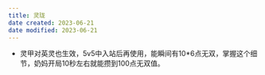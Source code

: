 ```yaml
---
title: 灵珑
date created: 2023-06-21
date modified: 2023-06-21
---
```

- 灵甲对英灵也生效，5v5中入站后再使用，能瞬间有10\*6点无双，掌握这个细节，奶妈开局10秒左右就能攒到100点无双值。
